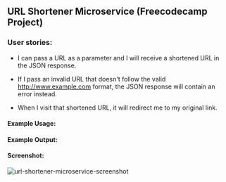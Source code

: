 ## URL Shortener Microservice (Freecodecamp Project)

### User stories:

* I can pass a URL as a parameter and I will receive a shortened URL in the JSON response.

* If I pass an invalid URL that doesn't follow the valid http://www.example.com format, the JSON response will contain an error instead.

* When I visit that shortened URL, it will redirect me to my original link.

#### Example Usage:



#### Example Output:



#### Screenshot:

![url-shortener-microservice-screenshot](http://#)